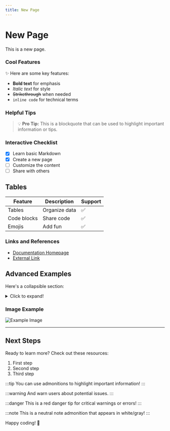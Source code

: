 ```yaml
---
title: New Page
---
```


# New Page

This is a new page.

### Cool Features

✨ Here are some key features:

- **Bold text** for emphasis
- _Italic text_ for style
- ~~Strikethrough~~ when needed
- `inline code` for technical terms

### Helpful Tips

> 💡 **Pro Tip:** This is a blockquote that can be used to highlight important information or tips.

### Interactive Checklist

- [x] Learn basic Markdown
- [x] Create a new page
- [ ] Customize the content
- [ ] Share with others

## Tables

| Feature     | Description   | Support |
| ----------- | ------------- | ------- |
| Tables      | Organize data | ✅      |
| Code blocks | Share code    | ✅      |
| Emojis      | Add fun       | ✅      |

### Links and References

- [Documentation Homepage](/)
- [External Link](https://example.com)

## Advanced Examples

Here's a collapsible section:

<details>
<summary>Click to expand!</summary>

This is hidden content that appears when you click the arrow.

- You can put any content here
- Including lists
- And code blocks

</details>

### Image Example

![Example Image](https://via.placeholder.com/600x300)

---

## Next Steps

Ready to learn more? Check out these resources:

1. First step
2. Second step
3. Third step

:::tip
You can use admonitions to highlight important information!
:::

:::warning
And warn users about potential issues.
:::

:::danger
This is a red danger tip for critical warnings or errors!
:::

:::note
This is a neutral note admonition that appears in white/gray!
:::

Happy coding! 🎉
